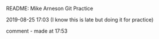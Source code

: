 README: Mike Arneson Git Practice

2019-08-25 17:03 (I know this is late but doing it for practice)

comment - made at 17:53